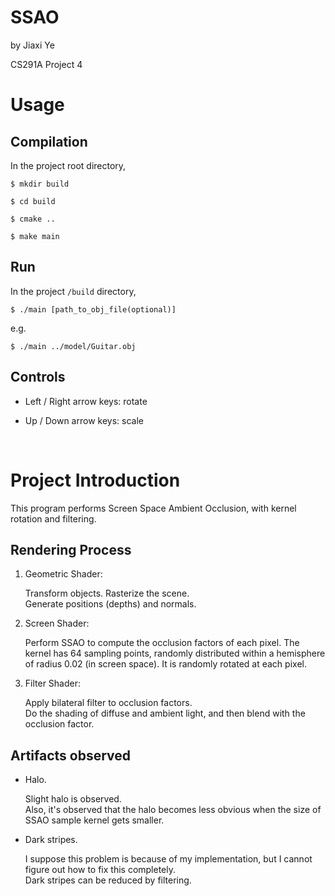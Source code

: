 # SSAO

by Jiaxi Ye

CS291A Project 4


# Usage

## Compilation

In the project root directory,

`$ mkdir build`

`$ cd build`

`$ cmake ..`

`$ make main`


## Run

In the project `/build` directory,

`$ ./main [path_to_obj_file(optional)]`

e.g.

`$ ./main ../model/Guitar.obj`


## Controls

- Left / Right arrow keys: rotate

- Up / Down arrow keys: scale


<br/>


# Project Introduction

This program performs Screen Space Ambient Occlusion, with kernel rotation and filtering.


## Rendering Process

1. Geometric Shader: 

    Transform objects. Rasterize the scene.   
    Generate positions (depths) and normals.

2. Screen Shader: 
    
    Perform SSAO to compute the occlusion factors of each pixel. 
    The kernel has 64 sampling points, randomly distributed within a hemisphere of radius 0.02 (in screen space). It is randomly rotated at each pixel.

3. Filter Shader: 

    Apply bilateral filter to occlusion factors.  
    Do the shading of diffuse and ambient light, and then blend with the occlusion factor.


## Artifacts observed

- Halo. 

    Slight halo is observed.  
    Also, it's observed that the halo becomes less obvious when the size of SSAO sample kernel gets smaller.

- Dark stripes.

    I suppose this problem is because of my implementation, but I cannot figure out how to fix this completely.  
    Dark stripes can be reduced by filtering.



